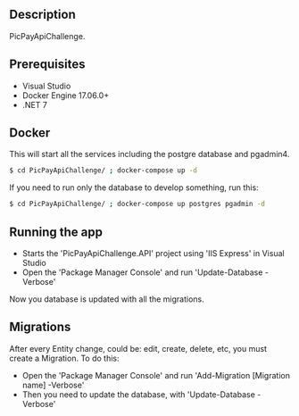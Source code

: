 ## Description

PicPayApiChallenge.

## Prerequisites

- Visual Studio
- Docker Engine 17.06.0+
- .NET 7

## Docker

This will start all the services including the postgre database and pgadmin4.

```bash
$ cd PicPayApiChallenge/ ; docker-compose up -d
```

If you need to run only the database to develop something, run this:

```bash
$ cd PicPayApiChallenge/ ; docker-compose up postgres pgadmin -d
```

## Running the app

- Starts the 'PicPayApiChallenge.API' project using 'IIS Express' in Visual Studio
- Open the 'Package Manager Console' and run 'Update-Database -Verbose'

Now you database is updated with all the migrations.

## Migrations

After every Entity change, could be: edit, create, delete, etc, you must create a Migration. To do this:

- Open the 'Package Manager Console' and run 'Add-Migration [Migration name] -Verbose'
- Then you need to update the database, with 'Update-Database -Verbose'
